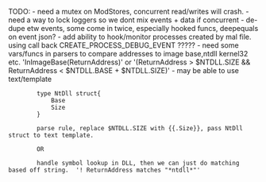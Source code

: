 TODO:
    - need a mutex on ModStores, concurrent read/writes will crash.
    - need a way to lock loggers so we dont mix events + data if concurrent
    - de-dupe etw events, some come in twice, especially hooked funcs, deepequals on event json?
    - add ability to hook/monitor processes created by mal file. using call back CREATE_PROCESS_DEBUG_EVENT ?????
    - need some vars/funcs in parsers to compare addresses to image base,ntdll kernel32 etc. 'InImageBase(ReturnAddress)' or '(ReturnAddress > $NTDLL.SIZE && ReturnAddress < $NTDLL.BASE + $NTDLL.SIZE)' 
        - may be able to use text/template

            type NtDll struct{
                Base
                Size
            }

            parse rule, replace $NTDLL.SIZE with {{.Size}}, pass NtDll struct to text template.

            OR

            handle symbol lookup in DLL, then we can just do matching based off string.  '! ReturnAddress matches "*ntdll*"'

